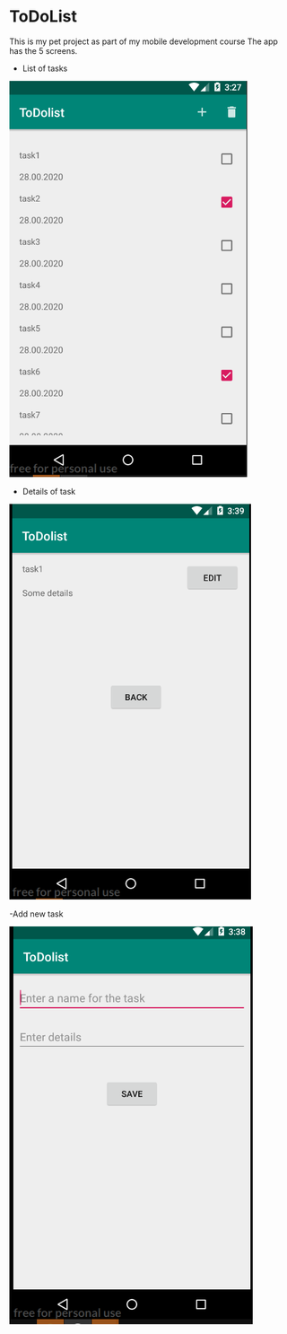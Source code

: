 # ToDoList
This is my pet project as part of my mobile development course
The app has the 5 screens.
- List of tasks

![ScreenShot](images/Main.png)

- Details of task

![ScreenShot](images/ShowAndEdit.png)

-Add new task

![ScreenShot](images/Add.png)

